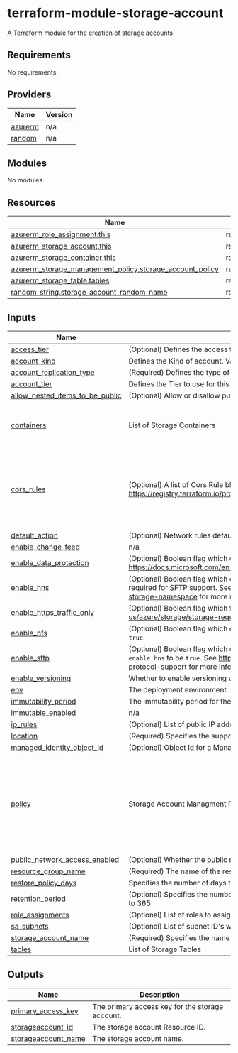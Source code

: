 # terraform-module-storage-account
A Terraform module for the creation of storage accounts

<!-- BEGIN_TF_DOCS -->
## Requirements

No requirements.

## Providers

| Name | Version |
|------|---------|
| <a name="provider_azurerm"></a> [azurerm](#provider\_azurerm) | n/a |
| <a name="provider_random"></a> [random](#provider\_random) | n/a |

## Modules

No modules.

## Resources

| Name | Type |
|------|------|
| [azurerm_role_assignment.this](https://registry.terraform.io/providers/hashicorp/azurerm/latest/docs/resources/role_assignment) | resource |
| [azurerm_storage_account.this](https://registry.terraform.io/providers/hashicorp/azurerm/latest/docs/resources/storage_account) | resource |
| [azurerm_storage_container.this](https://registry.terraform.io/providers/hashicorp/azurerm/latest/docs/resources/storage_container) | resource |
| [azurerm_storage_management_policy.storage_account_policy](https://registry.terraform.io/providers/hashicorp/azurerm/latest/docs/resources/storage_management_policy) | resource |
| [azurerm_storage_table.tables](https://registry.terraform.io/providers/hashicorp/azurerm/latest/docs/resources/storage_table) | resource |
| [random_string.storage_account_random_name](https://registry.terraform.io/providers/hashicorp/random/latest/docs/resources/string) | resource |

## Inputs

| Name | Description | Type | Default | Required |
|------|-------------|------|---------|:--------:|
| <a name="input_access_tier"></a> [access\_tier](#input\_access\_tier) | (Optional) Defines the access tier for BlobStorage and StorageV2 accounts. | `string` | `"Hot"` | no |
| <a name="input_account_kind"></a> [account\_kind](#input\_account\_kind) | Defines the Kind of account. Valid options are Storage, StorageV2 and BlobStorage. | `string` | n/a | yes |
| <a name="input_account_replication_type"></a> [account\_replication\_type](#input\_account\_replication\_type) | (Required) Defines the type of replication to use for this storage account. | `string` | `"LRS"` | no |
| <a name="input_account_tier"></a> [account\_tier](#input\_account\_tier) | Defines the Tier to use for this storage account. Valid options are Standard and Premium. | `string` | `"Standard"` | no |
| <a name="input_allow_nested_items_to_be_public"></a> [allow\_nested\_items\_to\_be\_public](#input\_allow\_nested\_items\_to\_be\_public) | (Optional) Allow or disallow public access to all blobs or containers in the storage account. | `bool` | `false` | no |
| <a name="input_containers"></a> [containers](#input\_containers) | List of Storage Containers | <pre>list(object({<br>    name        = string<br>    access_type = string<br>  }))</pre> | `[]` | no |
| <a name="input_cors_rules"></a> [cors\_rules](#input\_cors\_rules) | (Optional) A list of Cors Rule blocks. See https://registry.terraform.io/providers/hashicorp/azurerm/latest/docs/resources/storage_account#cors_rule | <pre>list(object({<br>    allowed_headers    = list(string)<br>    allowed_methods    = list(string)<br>    allowed_origins    = list(string)<br>    exposed_headers    = list(string)<br>    max_age_in_seconds = number<br>  }))</pre> | `[]` | no |
| <a name="input_default_action"></a> [default\_action](#input\_default\_action) | (Optional) Network rules default action | `string` | `"Deny"` | no |
| <a name="input_enable_change_feed"></a> [enable\_change\_feed](#input\_enable\_change\_feed) | n/a | `bool` | `false` | no |
| <a name="input_enable_data_protection"></a> [enable\_data\_protection](#input\_enable\_data\_protection) | (Optional) Boolean flag which controls if Data Protection are enabled for Blob storage, see https://docs.microsoft.com/en-us/azure/storage/blobs/versioning-overview for more information. | `bool` | `false` | no |
| <a name="input_enable_hns"></a> [enable\_hns](#input\_enable\_hns) | (Optional) Boolean flag which controls if the hierarchical namespace is enabled for this storage account, required for SFTP support. See https://learn.microsoft.com/en-gb/azure/storage/blobs/data-lake-storage-namespace for more information. | `bool` | `false` | no |
| <a name="input_enable_https_traffic_only"></a> [enable\_https\_traffic\_only](#input\_enable\_https\_traffic\_only) | (Optional) Boolean flag which forces HTTPS if enabled, see https://docs.microsoft.com/en-us/azure/storage/storage-require-secure-transfer/ for more information. | `bool` | `true` | no |
| <a name="input_enable_nfs"></a> [enable\_nfs](#input\_enable\_nfs) | (Optional) Boolean flag which controls if NFS is enabled for this storage account, Requires `enable_nfs` to be `true`. | `bool` | `false` | no |
| <a name="input_enable_sftp"></a> [enable\_sftp](#input\_enable\_sftp) | (Optional) Boolean flag which controls if SFTP functionality is enabled for this storage account, Requires `enable_hns` to be `true`. See https://learn.microsoft.com/en-us/azure/storage/blobs/secure-file-transfer-protocol-support for more information. | `bool` | `false` | no |
| <a name="input_enable_versioning"></a> [enable\_versioning](#input\_enable\_versioning) | Whether to enable versioning when data protection has been enabled. Defaults to true. | `bool` | `true` | no |
| <a name="input_env"></a> [env](#input\_env) | The deployment environment | `string` | n/a | yes |
| <a name="input_immutability_period"></a> [immutability\_period](#input\_immutability\_period) | The immutability period for the blobs in the container since the policy creation, in days. | `number` | `"1"` | no |
| <a name="input_immutable_enabled"></a> [immutable\_enabled](#input\_immutable\_enabled) | n/a | `bool` | `false` | no |
| <a name="input_ip_rules"></a> [ip\_rules](#input\_ip\_rules) | (Optional) List of public IP addresses which will have access to storage account. | `list(string)` | `[]` | no |
| <a name="input_location"></a> [location](#input\_location) | (Required) Specifies the supported Azure location where the resource exists. | `string` | `"uksouth"` | no |
| <a name="input_managed_identity_object_id"></a> [managed\_identity\_object\_id](#input\_managed\_identity\_object\_id) | (Optional) Object Id for a Managed Identity to assign roles to, scoped to this storage account. | `string` | `""` | no |
| <a name="input_policy"></a> [policy](#input\_policy) | Storage Account Managment Policy | <pre>list(object({<br>    name = string<br>    filters = object({<br>      prefix_match = list(string)<br>      blob_types   = list(string)<br>    })<br>    actions = object({<br>      version_delete_after_days_since_creation = number<br>    })<br>  }))</pre> | `[]` | no |
| <a name="input_public_network_access_enabled"></a> [public\_network\_access\_enabled](#input\_public\_network\_access\_enabled) | (Optional) Whether the public network access is enabled? Defaults to true | `bool` | `true` | no |
| <a name="input_resource_group_name"></a> [resource\_group\_name](#input\_resource\_group\_name) | (Required) The name of the resource group to deploy to. | `string` | n/a | yes |
| <a name="input_restore_policy_days"></a> [restore\_policy\_days](#input\_restore\_policy\_days) | Specifies the number of days that the blob can be restored, between 1 and 365 days. | `number` | `null` | no |
| <a name="input_retention_period"></a> [retention\_period](#input\_retention\_period) | (Optional) Specifies the number of days that the blob should be retained, between 1 and 365 days. Defaults to 365 | `number` | `7` | no |
| <a name="input_role_assignments"></a> [role\_assignments](#input\_role\_assignments) | (Optional) List of roles to assign to the provided Managed Identity, scoped to this storage account. | `list(string)` | `[]` | no |
| <a name="input_sa_subnets"></a> [sa\_subnets](#input\_sa\_subnets) | (Optional) List of subnet ID's which will have access to this storage account. | `list(string)` | `[]` | no |
| <a name="input_storage_account_name"></a> [storage\_account\_name](#input\_storage\_account\_name) | (Required) Specifies the name of the storage account. | `any` | n/a | yes |
| <a name="input_tables"></a> [tables](#input\_tables) | List of Storage Tables | `list(string)` | `[]` | no |

## Outputs

| Name | Description |
|------|-------------|
| <a name="output_primary_access_key"></a> [primary\_access\_key](#output\_primary\_access\_key) | The primary access key for the storage account. |
| <a name="output_storageaccount_id"></a> [storageaccount\_id](#output\_storageaccount\_id) | The storage account Resource ID. |
| <a name="output_storageaccount_name"></a> [storageaccount\_name](#output\_storageaccount\_name) | The storage account name. |
<!-- END_TF_DOCS -->